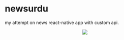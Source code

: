 # newsurdu
my attempt on news react-native app with custom api.

<p align='center'><img src="https://cdn.discordapp.com/attachments/838694821886558278/1012757086901379082/bd9e24c3-0e55-4c7f-8398-657e9657b127.jpg"></p>
